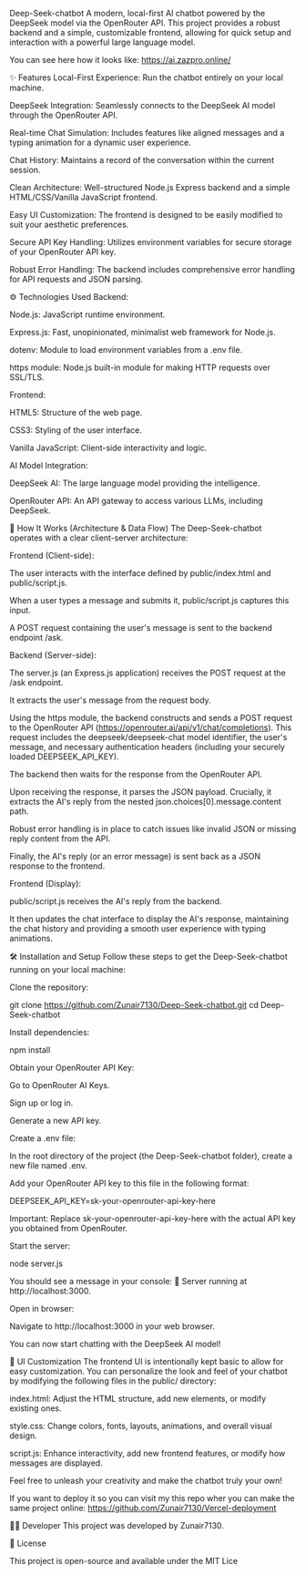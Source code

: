 Deep-Seek-chatbot
A modern, local-first AI chatbot powered by the DeepSeek model via the OpenRouter API. This project provides a robust backend and a simple, customizable frontend, allowing for quick setup and interaction with a powerful large language model.

You can see here how it looks like: https://ai.zazpro.online/

✨ Features
Local-First Experience: Run the chatbot entirely on your local machine.

DeepSeek Integration: Seamlessly connects to the DeepSeek AI model through the OpenRouter API.

Real-time Chat Simulation: Includes features like aligned messages and a typing animation for a dynamic user experience.

Chat History: Maintains a record of the conversation within the current session.

Clean Architecture: Well-structured Node.js Express backend and a simple HTML/CSS/Vanilla JavaScript frontend.

Easy UI Customization: The frontend is designed to be easily modified to suit your aesthetic preferences.

Secure API Key Handling: Utilizes environment variables for secure storage of your OpenRouter API key.

Robust Error Handling: The backend includes comprehensive error handling for API requests and JSON parsing.

⚙️ Technologies Used
Backend:

Node.js: JavaScript runtime environment.

Express.js: Fast, unopinionated, minimalist web framework for Node.js.

dotenv: Module to load environment variables from a .env file.

https module: Node.js built-in module for making HTTP requests over SSL/TLS.

Frontend:

HTML5: Structure of the web page.

CSS3: Styling of the user interface.

Vanilla JavaScript: Client-side interactivity and logic.

AI Model Integration:

DeepSeek AI: The large language model providing the intelligence.

OpenRouter API: An API gateway to access various LLMs, including DeepSeek.

🚀 How It Works (Architecture & Data Flow)
The Deep-Seek-chatbot operates with a clear client-server architecture:

Frontend (Client-side):

The user interacts with the interface defined by public/index.html and public/script.js.

When a user types a message and submits it, public/script.js captures this input.

A POST request containing the user's message is sent to the backend endpoint /ask.

Backend (Server-side):

The server.js (an Express.js application) receives the POST request at the /ask endpoint.

It extracts the user's message from the request body.

Using the https module, the backend constructs and sends a POST request to the OpenRouter API (https://openrouter.ai/api/v1/chat/completions). This request includes the deepseek/deepseek-chat model identifier, the user's message, and necessary authentication headers (including your securely loaded DEEPSEEK_API_KEY).

The backend then waits for the response from the OpenRouter API.

Upon receiving the response, it parses the JSON payload. Crucially, it extracts the AI's reply from the nested json.choices[0].message.content path.

Robust error handling is in place to catch issues like invalid JSON or missing reply content from the API.

Finally, the AI's reply (or an error message) is sent back as a JSON response to the frontend.

Frontend (Display):

public/script.js receives the AI's reply from the backend.

It then updates the chat interface to display the AI's response, maintaining the chat history and providing a smooth user experience with typing animations.

🛠️ Installation and Setup
Follow these steps to get the Deep-Seek-chatbot running on your local machine:

Clone the repository:

git clone https://github.com/Zunair7130/Deep-Seek-chatbot.git
cd Deep-Seek-chatbot

Install dependencies:

npm install

Obtain your OpenRouter API Key:

Go to OpenRouter AI Keys.

Sign up or log in.

Generate a new API key.

Create a .env file:

In the root directory of the project (the Deep-Seek-chatbot folder), create a new file named .env.

Add your OpenRouter API key to this file in the following format:

DEEPSEEK_API_KEY=sk-your-openrouter-api-key-here

Important: Replace sk-your-openrouter-api-key-here with the actual API key you obtained from OpenRouter.

Start the server:

node server.js

You should see a message in your console: 🚀 Server running at http://localhost:3000.

Open in browser:

Navigate to http://localhost:3000 in your web browser.

You can now start chatting with the DeepSeek AI model!

🎨 UI Customization
The frontend UI is intentionally kept basic to allow for easy customization. You can personalize the look and feel of your chatbot by modifying the following files in the public/ directory:

index.html: Adjust the HTML structure, add new elements, or modify existing ones.

style.css: Change colors, fonts, layouts, animations, and overall visual design.

script.js: Enhance interactivity, add new frontend features, or modify how messages are displayed.

Feel free to unleash your creativity and make the chatbot truly your own!

If you want to deploy it so you can visit my this repo wher you can make the same project online: https://github.com/Zunair7130/Vercel-deployment

🧑‍💻 Developer
This project was developed by Zunair7130.

📄 License

This project is open-source and available under the MIT Lice


